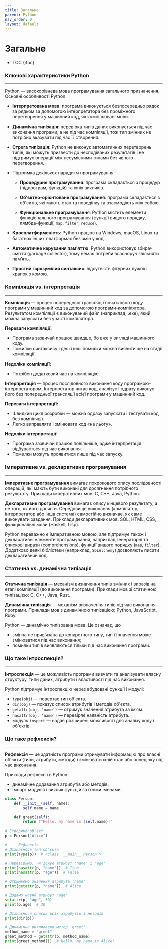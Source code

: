 ```yaml
---
title: Загальне
parent: Python
nav_order: 0
layout: default
---
```


<!-- @formatter:off -->
# Загальне
- TOC
{:toc}
<!-- @formatter:on -->

### Ключові характеристики Python

<hr>

Python — високорівнева мова програмування загального призначення. Основні особливості Python:

* **Інтерпретована мова**: програма виконується безпосередньо рядок за рядком за допомогою
  інтерпретатора без проміжного перетворення у машинний код, як компільовані мови.

* **Динамічна типізація**: перевірка типів даних виконується під час виконання програми, а не під
  час компіляції, тож тип змінних не потрібно вказувати під час її створення.

* **Строга типізація**: Python не виконує автоматичних перетворень типів, які можуть призвести до
  несподіваних результатів і не підтримує операції між несумісними типами без явного перетворення.

* Підтримка декількох парадигм програмування:

    * **Процедурне програмування**: програма складається з процедур (підпрограм, функцій) та їхніх
      викликів.

    * **Об'єктно-орієнтоване програмування**: програма складається з об'єктів, які мають стан та
      поведінку та взаємодіють між собою.

    * **Функціональне програмування**: Python містить елементи функціонального програмування
      (функції вищого порядку, лямбда-функції, `map`, `filter`, `reduce`).

* **Кросплатформеність**: Python працює на Windows, macOS, Linux та багатьох інших платформах
  без змін у коді.

* **Автоматичне керування пам’яттю**: Python використовує збирач сміття (garbage collector),
  тому немає потреби власноруч звільняти пам’ять.

* **Простий і зрозумілий синтаксис**: відсутність фігурних дужок і крапок з комою.

### Компіляція vs. інтерпретація

<hr>

**Компіляція** — процес попередньої трансляції початкового коду програми у машинний код за допомогою
програми-компілятора. Результатом компіляції є виконуваний файл (наприклад, .exe), який можна
запускати без участі компілятора.

**Переваги компіляції:**

* Програма зазвичай працює швидше, бо вже у вигляді машинного коду.
* Помилки синтаксису і деякі інші помилки можна виявити ще на стадії компіляції.

**Недоліки компіляції:**

* Потрібен додатковий час на компіляцію.

**Інтерпретація** — процес послідовного виконання коду програмою-інтерпретатором. Інтерпретатор
читає код, аналізує і одразу виконує його без попередньої трансляції всієї програми у машинний код.

**Переваги інтерпретації:**

* Швидкий цикл розробки — можна одразу запускати і тестувати код без компіляції.
* Легко виправляти і змінювати код «на льоту».

**Недоліки інтерпретації:**

* Програма зазвичай працює повільніше, адже інтерпретація відбувається під час виконання.
* Помилки можуть проявитися лише під час запуску.

### Імперативне vs. декларативне програмування

<hr>

**Імперативне програмування** вимагає покрокового опису послідовності операцій, які мають бути
виконані для досягнення потрібного результату. Приклади імперативних мов: C, C++, Java, Python.

**Декларативне програмування** вимагає опису кінцевого результату, а не того, як його досягти.
Середовище виконання (компілятор, інтерпретатор або інша система) самостійно визначає, як саме
виконувати завдання. Приклади декларативних мов: SQL, HTML, CSS, функціональні мови (Haskell, Lisp).

Python переважно є імперативною мовою, але підтримує також і декларативні елементи програмування,
наприклад генераторні та спискові вирази (comprehensions), функції вищого порядку (`map`,
`filter`). Додатково деякі бібліотеки (наприклад, `SQLAlchemy`) дозволяють писати декларативний код.

### Статична vs. динамічна типізація

<hr>

**Статична типізація** — механізм визначення типів змінних і виразів на етапі компіляції (до
виконання програми). Приклади мов зі статичною типізацією: C, C++, Java, Rust.

**Динамічна типізація** — механізм визначення типів під час виконання програми. Приклади мов з
динамічною типізацією: Python, JavaScript, Ruby.

Python — динамічно типізована мова. Це означає, що

* змінна не прив’язана до конкретного типу, тип її значення може змінюватися під час виконання;
* помилки типів виявляються тільки під час виконання програми.

### Що таке інтроспекція?

<hr>

**Інтроспекція** — це можливість програми вивчати та аналізувати власну структуру, типи даних,
атрибути і властивості під час виконання.

Python підтримує інтроспекцію через вбудовані функції і модулі:

* `type(obj)` — повертає тип об'єкта.
* `dir(obj)` — показує список атрибутів і методів об'єкта.
* `getattr(obj, 'name')` — отримує значення атрибута за ім’ям.
* `hasattr(obj, 'name')` — перевіряє наявність атрибута.
* модуль `inspect` — надає розширені можливості для аналізу коду і об'єктів.

### Що таке рефлексія?

<hr>

**Рефлексія** — це здатність програми отримувати інформацію про власні об'єкти (типи, атрибути,
методи) і змінювати їхній стан або поведінку під час виконання.

Приклади рефлексії в Python:

* динамічне додавання атрибутів або методів;
* імпорт модулів і виклик функцій за їхніми іменами.

<!-- @formatter:off -->
```python
class Person:
    def __init__(self, name):
        self.name = name

    def greet(self):
        return f"Hello, my name is {self.name}!"

# Створимо об'єкт
p = Person("Alice")

# --- Рефлексія ---
# Дізнаємося тип об'єкта
print(type(p))  # <class '__main__.Person'>

# Перевіримо, чи існує атрибут 'name' і 'age'
print(hasattr(p, "name"))  # True
print(hasattr(p, "age"))  # False

# Отримаємо значення атрибута 'name'
print(getattr(p, "name"))  # Alice

# Додамо новий атрибут 'age'
setattr(p, "age", 30)
print(p.age)  # 30

# Дізнаємося список всіх атрибутів і методів
print(dir(p))

# Динамічно викликаємо метод 'greet'
method_name = "greet"
greet_method = getattr(p, method_name)
print(greet_method())  # Hello, my name is Alice!
```
<!-- @formatter:on -->